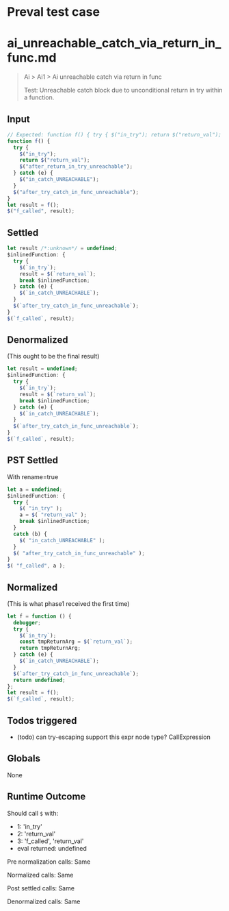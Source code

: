 # Preval test case

# ai_unreachable_catch_via_return_in_func.md

> Ai > Ai1 > Ai unreachable catch via return in func
>
> Test: Unreachable catch block due to unconditional return in try within a function.

## Input

`````js filename=intro
// Expected: function f() { try { $("in_try"); return $("return_val"); } catch (e) { /* empty or removed */ } } let res = f(); $("f_called", res);
function f() {
  try {
    $("in_try");
    return $("return_val");
    $("after_return_in_try_unreachable");
  } catch (e) {
    $("in_catch_UNREACHABLE");
  }
  $("after_try_catch_in_func_unreachable");
}
let result = f();
$("f_called", result);
`````


## Settled


`````js filename=intro
let result /*:unknown*/ = undefined;
$inlinedFunction: {
  try {
    $(`in_try`);
    result = $(`return_val`);
    break $inlinedFunction;
  } catch (e) {
    $(`in_catch_UNREACHABLE`);
  }
  $(`after_try_catch_in_func_unreachable`);
}
$(`f_called`, result);
`````


## Denormalized
(This ought to be the final result)

`````js filename=intro
let result = undefined;
$inlinedFunction: {
  try {
    $(`in_try`);
    result = $(`return_val`);
    break $inlinedFunction;
  } catch (e) {
    $(`in_catch_UNREACHABLE`);
  }
  $(`after_try_catch_in_func_unreachable`);
}
$(`f_called`, result);
`````


## PST Settled
With rename=true

`````js filename=intro
let a = undefined;
$inlinedFunction: {
  try {
    $( "in_try" );
    a = $( "return_val" );
    break $inlinedFunction;
  }
  catch (b) {
    $( "in_catch_UNREACHABLE" );
  }
  $( "after_try_catch_in_func_unreachable" );
}
$( "f_called", a );
`````


## Normalized
(This is what phase1 received the first time)

`````js filename=intro
let f = function () {
  debugger;
  try {
    $(`in_try`);
    const tmpReturnArg = $(`return_val`);
    return tmpReturnArg;
  } catch (e) {
    $(`in_catch_UNREACHABLE`);
  }
  $(`after_try_catch_in_func_unreachable`);
  return undefined;
};
let result = f();
$(`f_called`, result);
`````


## Todos triggered


- (todo) can try-escaping support this expr node type? CallExpression


## Globals


None


## Runtime Outcome


Should call `$` with:
 - 1: 'in_try'
 - 2: 'return_val'
 - 3: 'f_called', 'return_val'
 - eval returned: undefined

Pre normalization calls: Same

Normalized calls: Same

Post settled calls: Same

Denormalized calls: Same
